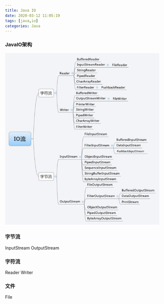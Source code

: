 ```yaml
---
title: Java IO
date: 2020-03-12 11:05:19
tags: [java,io]
categories: Java
---
```


### JavaIO架构

![](javaio/javaio.png)

<!--more-->

### 字节流

InputStream 
OutputStream

### 字符流

Reader 
Writer

### 文件

File
